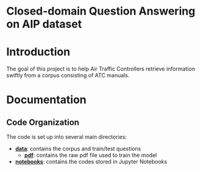 # Closed-domain Question Answering on AIP dataset

# Introduction

The goal of this project is to help Air Traffic Controllers retrieve information swiftly from a corpus consisting of ATC manuals.

# Documentation

## Code Organization

The code is set up into several main directories:

- [**data**](https://github.com/TanJiaTing/AIP/tree/master/data): contains the corpus and train/test questions
  - [**pdf**](https://github.com/TanJiaTing/AIP/tree/master/data/pdf): contains the raw pdf file used to train the model
- [**notebooks**](https://github.com/TanJiaTing/AIP/tree/master/notebooks): contains the codes stored in Jupyter Notebooks
